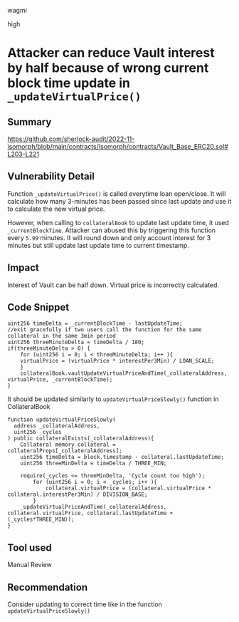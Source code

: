 wagmi

high

# Attacker can reduce Vault interest by half because of wrong current block time update in `_updateVirtualPrice()`

## Summary
https://github.com/sherlock-audit/2022-11-isomorph/blob/main/contracts/Isomorph/contracts/Vault_Base_ERC20.sol#L203-L221

## Vulnerability Detail
Function `_updateVirtualPrice()` is called everytime loan open/close. It will calculate how many 3-minutes has been passed since last update and use it to calculate the new virtual price. 

However, when calling to `collateralBook` to update last update time, it used `_currentBlockTime`. Attacker can abused this by triggering this function every `5.99` minutes. It will round down and only account interest for 3 minutes but still update last update time to current timestamp.

## Impact
Interest of Vault can be half down. Virtual price is incorrectly calculated.

## Code Snippet
```solidity
uint256 timeDelta = _currentBlockTime - lastUpdateTime;
//exit gracefully if two users call the function for the same collateral in the same 3min period
uint256 threeMinuteDelta = timeDelta / 180; 
if(threeMinuteDelta > 0) {
    for (uint256 i = 0; i < threeMinuteDelta; i++ ){
    virtualPrice = (virtualPrice * interestPer3Min) / LOAN_SCALE; 
    }
    collateralBook.vaultUpdateVirtualPriceAndTime(_collateralAddress, virtualPrice, _currentBlockTime);
}
```

It should be updated similarly to `updateVirtualPriceSlowly()` function in CollateralBook
```solidity
function updateVirtualPriceSlowly(
  address _collateralAddress,
  uint256 _cycles
) public collateralExists(_collateralAddress){ 
    Collateral memory collateral = collateralProps[_collateralAddress];
    uint256 timeDelta = block.timestamp - collateral.lastUpdateTime;
    uint256 threeMinDelta = timeDelta / THREE_MIN;

    require(_cycles <= threeMinDelta, 'Cycle count too high');
        for (uint256 i = 0; i < _cycles; i++ ){
            collateral.virtualPrice = (collateral.virtualPrice * collateral.interestPer3Min) / DIVISION_BASE; 
        }
    _updateVirtualPriceAndTime(_collateralAddress, collateral.virtualPrice, collateral.lastUpdateTime + (_cycles*THREE_MIN));
}
```

## Tool used

Manual Review

## Recommendation

Consider updating to correct time like in the function `updateVirtualPriceSlowly()`

